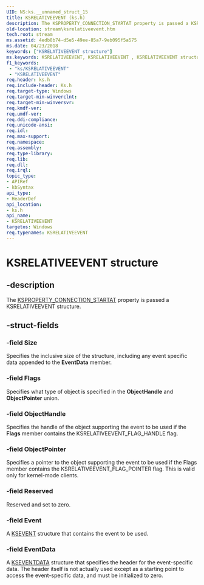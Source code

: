 ```yaml
---
UID: NS:ks.__unnamed_struct_15
title: KSRELATIVEEVENT (ks.h)
description: The KSPROPERTY_CONNECTION_STARTAT property is passed a KSRELATIVEEVENT structure.
old-location: stream\ksrelativeevent.htm
tech.root: stream
ms.assetid: 4edb8b74-d5e5-49ee-85a7-9eb095f5a575
ms.date: 04/23/2018
keywords: ["KSRELATIVEEVENT structure"]
ms.keywords: KSRELATIVEEVENT, KSRELATIVEEVENT , KSRELATIVEEVENT structure [Streaming Media Devices], ks-struct_d79f6a15-6e44-4d81-b4f1-c113cbc2ee79.xml, ks/KSRELATIVEEVENT, stream.ksrelativeevent
f1_keywords:
 - "ks/KSRELATIVEEVENT"
 - "KSRELATIVEEVENT"
req.header: ks.h
req.include-header: Ks.h
req.target-type: Windows
req.target-min-winverclnt: 
req.target-min-winversvr: 
req.kmdf-ver: 
req.umdf-ver: 
req.ddi-compliance: 
req.unicode-ansi: 
req.idl: 
req.max-support: 
req.namespace: 
req.assembly: 
req.type-library: 
req.lib: 
req.dll: 
req.irql: 
topic_type:
- APIRef
- kbSyntax
api_type:
- HeaderDef
api_location:
- ks.h
api_name:
- KSRELATIVEEVENT
targetos: Windows
req.typenames: KSRELATIVEEVENT
---
```


# KSRELATIVEEVENT structure


## -description


The <a href="https://docs.microsoft.com/windows-hardware/drivers/stream/ksproperty-connection-startat">KSPROPERTY_CONNECTION_STARTAT</a> property is passed a KSRELATIVEEVENT structure.


## -struct-fields




### -field Size

Specifies the inclusive size of the structure, including any event specific data appended to the <b>EventData</b> member.


### -field Flags

Specifies what type of object is specified in the <b>ObjectHandle</b> and <b>ObjectPointer</b> union.


### -field ObjectHandle

Specifies the handle of the object supporting the event to be used if the <b>Flags</b> member contains the KSRELATIVEEVENT_FLAG_HANDLE flag.


### -field ObjectPointer

Specifies a pointer to the object supporting the event to be used if the Flags member contains the KSRELATIVEEVENT_FLAG_POINTER flag. This is valid only for kernel-mode clients.


### -field Reserved

Reserved and set to zero.


### -field Event

A <a href="https://docs.microsoft.com/previous-versions/ff561744(v=vs.85)">KSEVENT</a> structure that contains the event to be used.


### -field EventData

A <a href="https://docs.microsoft.com/windows-hardware/drivers/ddi/ks/ns-ks-kseventdata">KSEVENTDATA</a> structure that specifies the header for the event-specific data. The header itself is not actually used except as a starting point to access the event-specific data, and must be initialized to zero.

